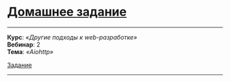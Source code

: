 # [Домашнее задание](https://github.com/netology-code/py-homeworks-web/tree/new/2.3-aiohttp)

---

**Курс**: _«Другие подходы к web-разработке»_  
**Вебинар**: 2   
**Тема**: _«Aiohttp»_

[Задание](https://github.com/Edmaroff/Aiohttp-Lesson3/blob/main/initial_task.md)  

---